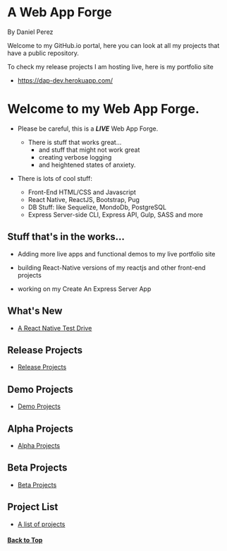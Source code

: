 # A Web App Forge
By Daniel Perez

Welcome to my GitHub.io portal, here you can look at all my projects that have a public repository.

To check my release projects I am hosting live, here is my portfolio site
- https://dap-dev.herokuapp.com/

# Welcome to my Web App Forge.

  - Please be careful, this is a ***LIVE*** Web App Forge.

    - There is stuff that works great...
      - and stuff that might not work great
      - creating verbose logging
      - and heightened states of anxiety.

  - There is lots of cool stuff:
    - Front-End HTML/CSS and Javascript
    - React Native, ReactJS, Bootstrap, Pug
    - DB Stuff: like Sequelize, MondoDb, PostgreSQL
    - Express Server-side CLI, Express API, Gulp, SASS and more

## Stuff that's in the works...

  - Adding more live apps and functional demos to my live
  portfolio site

  - building React-Native versions of my reactjs and other front-end projects

  - working on my Create An Express Server App

## What's New
  - [A React Native Test Drive](https://github.com/pereznetworks/AReactNativeTestDrive)


## Release Projects
  - [Release Projects](ReleaseProjects.md)


## Demo Projects
  - [Demo Projects](demoprojects.md)


## Alpha Projects
  - [Alpha Projects](alphaprojects.md)


## Beta Projects
  - [Beta Projects](betaprojects.md)


## Project List
  - [A list of projects](projectlist.md)


#### [Back to Top](#a-web-app-forge)
